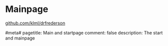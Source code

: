 
# Mainpage

[github.com/klml/drfrederson](https://github.com/klml/drfrederson)

#meta#
pagetitle: Main and startpage
comment: false
description: The start and mainpage
